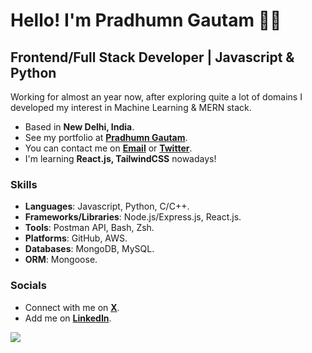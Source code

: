 # Hello! I'm Pradhumn Gautam 👋🏼

## Frontend/Full Stack Developer | Javascript & Python

Working for almost an year now, after exploring quite a lot of domains I developed my interest in Machine Learning & MERN stack.

- Based in **New Delhi, India**.
- See my portfolio at [**Pradhumn Gautam**](https://pradhumn-gautam.vercel.app/).
- You can contact me on [**Email**](mailto:pradhumngautam0506@gmail.com) or [**Twitter**](https://www.twitter.com/pradhumngautam).
- I'm learning **React.js, TailwindCSS** nowadays!  

### Skills

- **Languages**: Javascript, Python, C/C++.
- **Frameworks/Libraries**: Node.js/Express.js, React.js.
- **Tools**: Postman API, Bash, Zsh. 
- **Platforms**: GitHub, AWS.
- **Databases**: MongoDB, MySQL.
- **ORM**: Mongoose.

### Socials

- Connect with me on [**X**](https://www.twitter.com/pradhumngautam).
- Add me on [**LinkedIn**](https://www.linkedin.com/in/pradhumngautam).

![](https://komarev.com/ghpvc/?username=pradhumngautam&color=blue&style=for-the-badge&label=Profile+Views)
